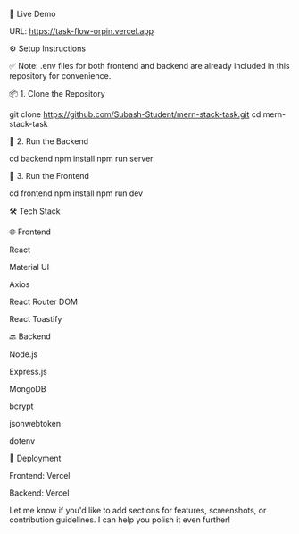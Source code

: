 
🚀 Live Demo

URL: https://task-flow-orpin.vercel.app

⚙️ Setup Instructions

✅ Note: .env files for both frontend and backend are already included in this repository for convenience.

📦 1. Clone the Repository

git clone https://github.com/Subash-Student/mern-stack-task.git
cd mern-stack-task

🔧 2. Run the Backend

cd backend
npm install
npm run server

🎨 3. Run the Frontend

cd frontend
npm install
npm run dev

🛠 Tech Stack

🌐 Frontend

React

Material UI

Axios

React Router DOM

React Toastify

🔙 Backend

Node.js

Express.js

MongoDB

bcrypt

jsonwebtoken

dotenv

🚢 Deployment

Frontend: Vercel

Backend: Vercel

Let me know if you'd like to add sections for features, screenshots, or contribution guidelines. I can help you polish it even further!
